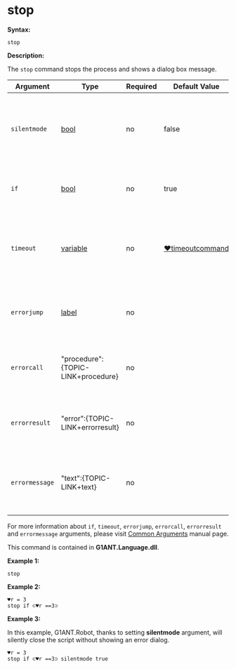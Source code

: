 # stop

**Syntax:**

```G1ANT
stop
```

**Description:**

The `stop` command stops the process and shows a dialog box message.

| Argument | Type | Required | Default Value | Description |
| -------- | ---- | -------- | ------------- | ----------- |
|`silentmode`| [bool](https://github.com/G1ANT-Robot/G1ANT.Manual/blob/master/G1ANT-Language/Structures/bool.md) | no | false | if set to 'true', silently finishes the script without showing errors, set to 'false' shows errors   |
|`if`| [bool](https://github.com/G1ANT-Robot/G1ANT.Manual/blob/master/G1ANT-Language/Structures/bool.md) | no | true | runs the command only if condition is true |
|`timeout`| [variable](https://github.com/G1ANT-Robot/G1ANT.Manual/blob/master/G1ANT-Language/Special-Characters/variable.md) | no | [♥timeoutcommand](https://github.com/G1ANT-Robot/G1ANT.Manual/blob/master/G1ANT-Language/Variables/Special-Variables.md)  | specifies time in milliseconds for G1ANT.Robot to wait for the command to be executed |
|`errorjump` | [label](https://github.com/G1ANT-Robot/G1ANT.Manual/blob/master/G1ANT-Language/Structures/label.md) | no | | name of the label to jump to if a command throws an exception |
|`errorcall` | "procedure":{TOPIC-LINK+procedure}| no | | name of the procedure to call if a command throws an exception |
|`errorresult` | "error":{TOPIC-LINK+errorresult}| no | | name of a variable, which will store the returned exception |
|`errormessage`| "text":{TOPIC-LINK+text}| no |  | message that will be shown in case error occurs and no `errorjump` argument is specified |

For more information about `if`, `timeout`, `errorjump`, `errorcall`, `errorresult` and `errormessage` arguments, please visit [Common Arguments](https://github.com/G1ANT-Robot/G1ANT.Manual/blob/master/G1ANT-Language/Common-Arguments.md)  manual page.

This command is contained in **G1ANT.Language.dll**.

**Example 1:**

```G1ANT
stop
```

**Example 2:**

```G1ANT
♥r = 3
stop if ⊂♥r ==3⊃
```

**Example 3:**

In this example, G1ANT.Robot, thanks to setting **silentmode** argument, will silently close the script without showing an error dialog.

```G1ANT
♥r = 3
stop if ⊂♥r ==3⊃ silentmode true
```

